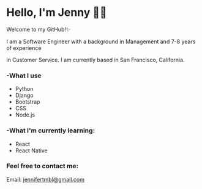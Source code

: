 # Hello, I'm Jenny 👋🏼

Welcome to my GitHub!✨

I am a Software Engineer with a background in Management and 7-8 years of experience

in Customer Service. I am currently based in San Francisco, California. 

### -What I use
* Python
* Django
* Bootstrap
* CSS
* Node.js

### -What I'm currently learning:
* React
* React Native

### Feel free to contact me:
Email: jennifertmbl@gmail.com
